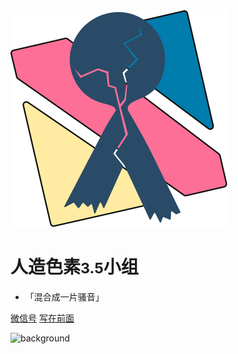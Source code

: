 <div class="animate__animated animate__backInDown"><img src="pic/TricolorLogo-nobg.svg" alt="logo"></div>


# 人造色素<small>3.5</small>小组

* 「混合成一片骚音」

<!-- - 2018.8 Ver. 1.0
- 2019.5 Ver. 2.0
- 2021.9 Ver. 3.0 🐝 -->

[微信号](https://mp.weixin.qq.com/s/SviNQjNAt1sC5x6bttlnYg)
[写在前面](README)

![background]()
